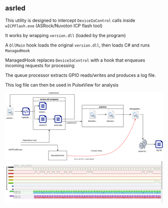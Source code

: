## asrled
This utility is designed to intercept `DeviceIoControl` calls inside `wICPFlash.exe` (ASRock/Nuvoton ICP flash tool)

It works by wrapping `version.dll` (loaded by the program)

A `DllMain` hook loads the original `version.dll`, then loads C# and runs `ManagedHook`

ManagedHook replaces `DeviceIoControl` with a hook that enqueues incoming requests for processing

The queue processor extracts GPIO reads/writes and produces a log file.

This log file can then be used in PulseView for analysis

![Diagram](doc/asrled.drawio.svg)
![Pulseview](doc/pulseview.png)
